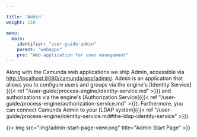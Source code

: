 ```yaml
---

title: 'Admin'
weight: 110

menu:
  main:
    identifier: "user-guide-admin"
    parent: "webapps"
    pre: "Web application for user management"
---
```



Along with the Camunda web applications we ship Admin, accessible via [http://localhost:8080/camunda/app/admin/](http://localhost:8080/camunda/app/admin/).
Admin is an application that allows you to configure users and groups via the engine's [Identity Service]({{< ref "/user-guide/process-engine/identity-service.md" >}}) and authorizations via the engine's [Authorization Service]({{< ref "/user-guide/process-engine/authorization-service.md" >}}). Furthermore, you can connect Camunda Admin to your [LDAP system]({{< ref "/user-guide/process-engine/identity-service.md#the-ldap-identity-service" >}}).

{{< img src="img/admin-start-page-view.png" title="Admin Start Page" >}}
